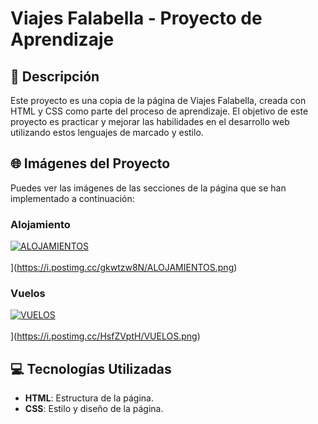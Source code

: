 # Viajes Falabella - Proyecto de Aprendizaje

## 📌 Descripción
Este proyecto es una copia de la página de Viajes Falabella, creada con HTML y CSS como parte del proceso de aprendizaje. El objetivo de este proyecto es practicar y mejorar las habilidades en el desarrollo web utilizando estos lenguajes de marcado y estilo.

## 🌐 Imágenes del Proyecto
Puedes ver las imágenes de las secciones de la página que se han implementado a continuación:

### Alojamiento
<a href="https://postimages.org/" target="_blank"><img src="https://i.postimg.cc/gkwtzw8N/ALOJAMIENTOS.png" alt="ALOJAMIENTOS"/></a><br/><br/>](https://i.postimg.cc/gkwtzw8N/ALOJAMIENTOS.png)

### Vuelos
<a href="https://postimages.org/" target="_blank"><img src="https://i.postimg.cc/HsfZVptH/VUELOS.png" alt="VUELOS"/></a><br/><br/>](https://i.postimg.cc/HsfZVptH/VUELOS.png)

## 💻 Tecnologías Utilizadas
- **HTML**: Estructura de la página.
- **CSS**: Estilo y diseño de la página.
